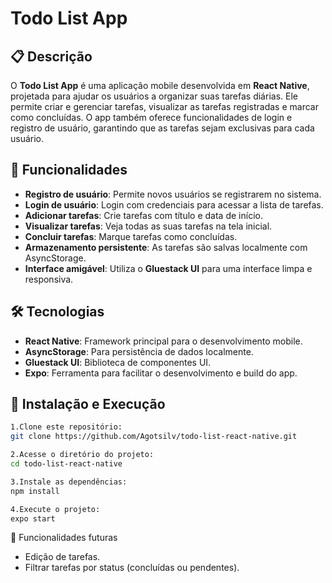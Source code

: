 # Todo List App

## 📋 Descrição

O **Todo List App** é uma aplicação mobile desenvolvida em **React Native**, projetada para ajudar os usuários a organizar suas tarefas diárias. Ele permite criar e gerenciar tarefas, visualizar as tarefas registradas e marcar como concluídas. O app também oferece funcionalidades de login e registro de usuário, garantindo que as tarefas sejam exclusivas para cada usuário.

## 🚀 Funcionalidades

- **Registro de usuário**: Permite novos usuários se registrarem no sistema.
- **Login de usuário**: Login com credenciais para acessar a lista de tarefas.
- **Adicionar tarefas**: Crie tarefas com título e data de início.
- **Visualizar tarefas**: Veja todas as suas tarefas na tela inicial.
- **Concluir tarefas**: Marque tarefas como concluídas.
- **Armazenamento persistente**: As tarefas são salvas localmente com AsyncStorage.
- **Interface amigável**: Utiliza o **Gluestack UI** para uma interface limpa e responsiva.

## 🛠️ Tecnologias

- **React Native**: Framework principal para o desenvolvimento mobile.
- **AsyncStorage**: Para persistência de dados localmente.
- **Gluestack UI**: Biblioteca de componentes UI.
- **Expo**: Ferramenta para facilitar o desenvolvimento e build do app.

## 🔧 Instalação e Execução
```bash
1.Clone este repositório:
git clone https://github.com/Agotsilv/todo-list-react-native.git

2.Acesse o diretório do projeto:
cd todo-list-react-native

3.Instale as dependências:
npm install

4.Execute o projeto:
expo start
```

📱 Funcionalidades futuras
- Edição de tarefas.
- Filtrar tarefas por status (concluídas ou pendentes).

